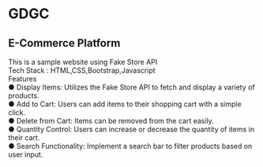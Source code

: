 # GDGC
## E-Commerce Platform
This is a sample website using Fake Store API</br>
Tech Stack : HTML,CSS,Bootstrap,Javascript</br>
Features</br>
● Display Items: Utilizes the Fake Store API to fetch and display a variety of products.</br>
● Add to Cart: Users can add items to their shopping cart with a simple click.</br>
● Delete from Cart: Items can be removed from the cart easily.</br>
● Quantity Control: Users can increase or decrease the quantity of items in their cart.</br>
● Search Functionality: Implement a search bar to filter products based on user input.</br>
